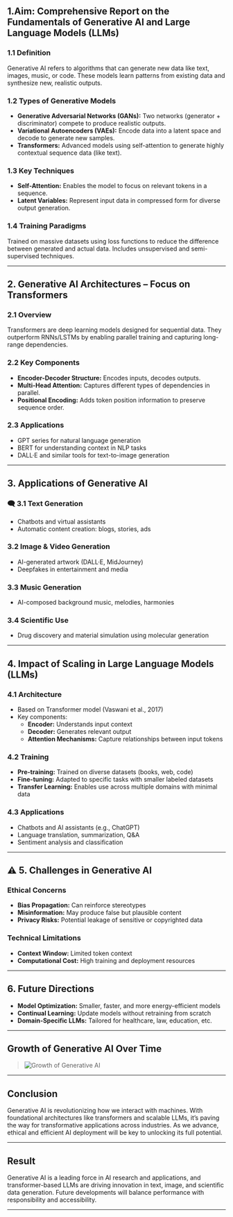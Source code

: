
## 1.Aim: Comprehensive Report on the Fundamentals of Generative AI and Large Language Models (LLMs)

###  1.1 Definition  
Generative AI refers to algorithms that can generate new data like text, images, music, or code. These models learn patterns from existing data and synthesize new, realistic outputs.

###  1.2 Types of Generative Models
- **Generative Adversarial Networks (GANs):** Two networks (generator + discriminator) compete to produce realistic outputs.
- **Variational Autoencoders (VAEs):** Encode data into a latent space and decode to generate new samples.
- **Transformers:** Advanced models using self-attention to generate highly contextual sequence data (like text).

###  1.3 Key Techniques
- **Self-Attention:** Enables the model to focus on relevant tokens in a sequence.
- **Latent Variables:** Represent input data in compressed form for diverse output generation.

###  1.4 Training Paradigms
Trained on massive datasets using loss functions to reduce the difference between generated and actual data. Includes unsupervised and semi-supervised techniques.

---

##  2. Generative AI Architectures – Focus on Transformers

###  2.1 Overview  
Transformers are deep learning models designed for sequential data. They outperform RNNs/LSTMs by enabling parallel training and capturing long-range dependencies.

### 2.2 Key Components
- **Encoder-Decoder Structure:** Encodes inputs, decodes outputs.
- **Multi-Head Attention:** Captures different types of dependencies in parallel.
- **Positional Encoding:** Adds token position information to preserve sequence order.

### 2.3 Applications  
- GPT series for natural language generation  
- BERT for understanding context in NLP tasks  
- DALL·E and similar tools for text-to-image generation

---

## 3. Applications of Generative AI

### 🗨️ 3.1 Text Generation
- Chatbots and virtual assistants  
- Automatic content creation: blogs, stories, ads

### 3.2 Image & Video Generation
- AI-generated artwork (DALL·E, MidJourney)  
- Deepfakes in entertainment and media

###  3.3 Music Generation
- AI-composed background music, melodies, harmonies

###  3.4 Scientific Use
- Drug discovery and material simulation using molecular generation

---

## 4. Impact of Scaling in Large Language Models (LLMs)

###  4.1 Architecture  
- Based on Transformer model (Vaswani et al., 2017)  
- Key components:
  - **Encoder:** Understands input context
  - **Decoder:** Generates relevant output
  - **Attention Mechanisms:** Capture relationships between input tokens

###  4.2 Training
- **Pre-training:** Trained on diverse datasets (books, web, code)  
- **Fine-tuning:** Adapted to specific tasks with smaller labeled datasets  
- **Transfer Learning:** Enables use across multiple domains with minimal data

###  4.3 Applications
- Chatbots and AI assistants (e.g., ChatGPT)  
- Language translation, summarization, Q&A  
- Sentiment analysis and classification

---

## ⚠ 5. Challenges in Generative AI

###  Ethical Concerns
- **Bias Propagation:** Can reinforce stereotypes  
- **Misinformation:** May produce false but plausible content  
- **Privacy Risks:** Potential leakage of sensitive or copyrighted data

###  Technical Limitations
- **Context Window:** Limited token context  
- **Computational Cost:** High training and deployment resources

---

## 6. Future Directions

- **Model Optimization:** Smaller, faster, and more energy-efficient models  
- **Continual Learning:** Update models without retraining from scratch  
- **Domain-Specific LLMs:** Tailored for healthcare, law, education, etc.

---

##  Growth of Generative AI Over Time
> ![Growth of Generative AI](your-image-url-here)

---

##  Conclusion

Generative AI is revolutionizing how we interact with machines. With foundational architectures like transformers and scalable LLMs, it’s paving the way for transformative applications across industries. As we advance, ethical and efficient AI deployment will be key to unlocking its full potential.

---

##  Result

Generative AI is a leading force in AI research and applications, and transformer-based LLMs are driving innovation in text, image, and scientific data generation. Future developments will balance performance with responsibility and accessibility.

---

